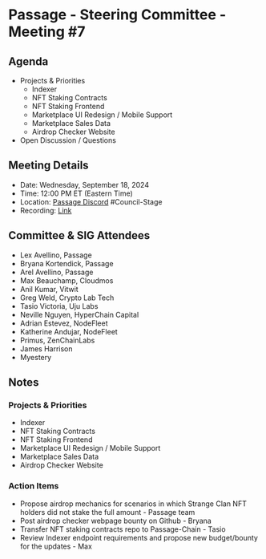 # Passage - Steering Committee - Meeting #7

## Agenda
- Projects & Priorities
  - Indexer
  - NFT Staking Contracts
  - NFT Staking Frontend
  - Marketplace UI Redesign / Mobile Support
  - Marketplace Sales Data
  - Airdrop Checker Website
- Open Discussion / Questions

## Meeting Details
- Date: Wednesday, September 18, 2024
- Time: 12:00 PM ET (Eastern Time)
- Location: [Passage Discord](https://discord.gg/passage) #Council-Stage
- Recording: [Link](https://youtu.be/0HUJ4VEOovI?si=2znENEsj031vzLfI)

## Committee & SIG Attendees
- Lex Avellino, Passage
- Bryana Kortendick, Passage
- Arel Avellino, Passage
- Max Beauchamp, Cloudmos
- Anil Kumar, Vitwit
- Greg Weld, Crypto Lab Tech
- Tasio Victoria, Uju Labs
- Neville Nguyen, HyperChain Capital
- Adrian Estevez, NodeFleet
- Katherine Andujar, NodeFleet
- Primus, ZenChainLabs
- James Harrison
- Myestery

##  Notes
### Projects & Priorities
- Indexer
- NFT Staking Contracts
- NFT Staking Frontend
- Marketplace UI Redesign / Mobile Support
- Marketplace Sales Data
- Airdrop Checker Website

### Action Items
- Propose airdrop mechanics for scenarios in which Strange Clan NFT holders did not stake the full amount - Passage team
- Post airdrop checker webpage bounty on Github - Bryana
- Transfer NFT staking contracts repo to Passage-Chain - Tasio
- Review Indexer endpoint requirements and propose new budget/bounty for the updates - Max 

